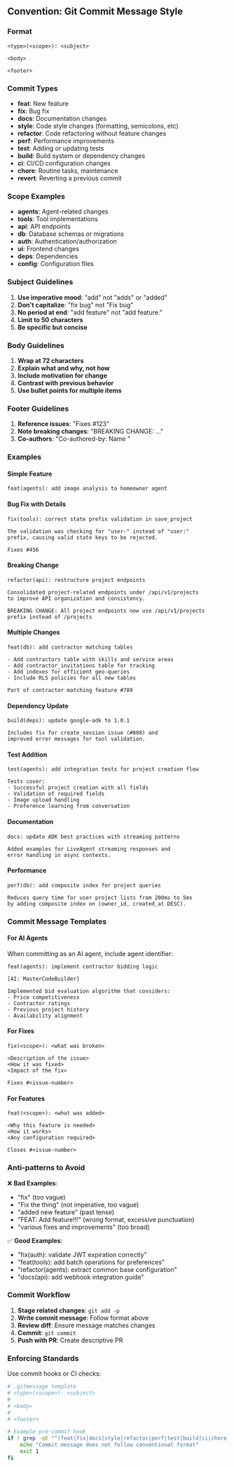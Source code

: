 ## Convention: Git Commit Message Style

### Format

```
<type>(<scope>): <subject>

<body>

<footer>
```

### Commit Types

- **feat**: New feature
- **fix**: Bug fix
- **docs**: Documentation changes
- **style**: Code style changes (formatting, semicolons, etc)
- **refactor**: Code refactoring without feature changes
- **perf**: Performance improvements
- **test**: Adding or updating tests
- **build**: Build system or dependency changes
- **ci**: CI/CD configuration changes
- **chore**: Routine tasks, maintenance
- **revert**: Reverting a previous commit

### Scope Examples

- **agents**: Agent-related changes
- **tools**: Tool implementations
- **api**: API endpoints
- **db**: Database schemas or migrations
- **auth**: Authentication/authorization
- **ui**: Frontend changes
- **deps**: Dependencies
- **config**: Configuration files

### Subject Guidelines

1. **Use imperative mood**: "add" not "adds" or "added"
2. **Don't capitalize**: "fix bug" not "Fix bug"
3. **No period at end**: "add feature" not "add feature."
4. **Limit to 50 characters**
5. **Be specific but concise**

### Body Guidelines

1. **Wrap at 72 characters**
2. **Explain what and why, not how**
3. **Include motivation for change**
4. **Contrast with previous behavior**
5. **Use bullet points for multiple items**

### Footer Guidelines

1. **Reference issues**: "Fixes #123"
2. **Note breaking changes**: "BREAKING CHANGE: ..."
3. **Co-authors**: "Co-authored-by: Name <email>"

### Examples

#### Simple Feature
```
feat(agents): add image analysis to homeowner agent
```

#### Bug Fix with Details
```
fix(tools): correct state prefix validation in save_project

The validation was checking for "user-" instead of "user:"
prefix, causing valid state keys to be rejected.

Fixes #456
```

#### Breaking Change
```
refactor(api): restructure project endpoints

Consolidated project-related endpoints under /api/v1/projects
to improve API organization and consistency.

BREAKING CHANGE: All project endpoints now use /api/v1/projects
prefix instead of /projects
```

#### Multiple Changes
```
feat(db): add contractor matching tables

- Add contractors table with skills and service areas
- Add contractor_invitations table for tracking
- Add indexes for efficient geo-queries
- Include RLS policies for all new tables

Part of contractor matching feature #789
```

#### Dependency Update
```
build(deps): update google-adk to 1.0.1

Includes fix for create_session issue (#808) and
improved error messages for tool validation.
```

#### Test Addition
```
test(agents): add integration tests for project creation flow

Tests cover:
- Successful project creation with all fields
- Validation of required fields
- Image upload handling
- Preference learning from conversation
```

#### Documentation
```
docs: update ADK best practices with streaming patterns

Added examples for LiveAgent streaming responses and
error handling in async contexts.
```

#### Performance
```
perf(db): add composite index for project queries

Reduces query time for user project lists from 200ms to 5ms
by adding composite index on (owner_id, created_at DESC).
```

### Commit Message Templates

#### For AI Agents

When committing as an AI agent, include agent identifier:

```
feat(agents): implement contractor bidding logic

[AI: MasterCodeBuilder]

Implemented bid evaluation algorithm that considers:
- Price competitiveness
- Contractor ratings
- Previous project history
- Availability alignment
```

#### For Fixes

```
fix(<scope>): <what was broken>

<Description of the issue>
<How it was fixed>
<Impact of the fix>

Fixes #<issue-number>
```

#### For Features

```
feat(<scope>): <what was added>

<Why this feature is needed>
<How it works>
<Any configuration required>

Closes #<issue-number>
```

### Anti-patterns to Avoid

❌ **Bad Examples**:
- "fix" (too vague)
- "Fix the thing" (not imperative, too vague)
- "added new feature" (past tense)
- "FEAT: Add feature!!!" (wrong format, excessive punctuation)
- "various fixes and improvements" (too broad)

✅ **Good Examples**:
- "fix(auth): validate JWT expiration correctly"
- "feat(tools): add batch operations for preferences"
- "refactor(agents): extract common base configuration"
- "docs(api): add webhook integration guide"

### Commit Workflow

1. **Stage related changes**: `git add -p`
2. **Write commit message**: Follow format above
3. **Review diff**: Ensure message matches changes
4. **Commit**: `git commit`
5. **Push with PR**: Create descriptive PR

### Enforcing Standards

Use commit hooks or CI checks:

```bash
# .gitmessage template
# <type>(<scope>): <subject>
# 
# <body>
# 
# <footer>

# Example pre-commit hook
if ! grep -qE "^(feat|fix|docs|style|refactor|perf|test|build|ci|chore|revert)(\([a-z]+\))?: .{1,50}$" "$1"; then
    echo "Commit message does not follow conventional format"
    exit 1
fi
```